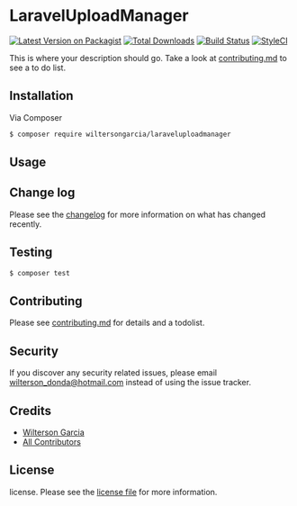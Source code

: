 # LaravelUploadManager

[![Latest Version on Packagist][ico-version]][link-packagist]
[![Total Downloads][ico-downloads]][link-downloads]
[![Build Status][ico-travis]][link-travis]
[![StyleCI][ico-styleci]][link-styleci]

This is where your description should go. Take a look at [contributing.md](contributing.md) to see a to do list.

## Installation

Via Composer

``` bash
$ composer require wiltersongarcia/laraveluploadmanager
```

## Usage

## Change log

Please see the [changelog](changelog.md) for more information on what has changed recently.

## Testing

``` bash
$ composer test
```

## Contributing

Please see [contributing.md](contributing.md) for details and a todolist.

## Security

If you discover any security related issues, please email wilterson_donda@hotmail.com instead of using the issue tracker.

## Credits

- [Wilterson Garcia][link-author]
- [All Contributors][link-contributors]

## License

license. Please see the [license file](license.md) for more information.

[ico-version]: https://img.shields.io/packagist/v/wiltersongarcia/laraveluploadmanager.svg?style=flat-square
[ico-downloads]: https://img.shields.io/packagist/dt/wiltersongarcia/laraveluploadmanager.svg?style=flat-square
[ico-travis]: https://img.shields.io/travis/wiltersongarcia/laraveluploadmanager/master.svg?style=flat-square
[ico-styleci]: https://styleci.io/repos/12345678/shield

[link-packagist]: https://packagist.org/packages/wiltersongarcia/laraveluploadmanager
[link-downloads]: https://packagist.org/packages/wiltersongarcia/laraveluploadmanager
[link-travis]: https://travis-ci.org/wiltersongarcia/laraveluploadmanager
[link-styleci]: https://styleci.io/repos/12345678
[link-author]: https://github.com/wiltersongarcia
[link-contributors]: ../../contributors]
